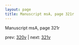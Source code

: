 ```yaml
---
layout: page
title: Manuscript msA, page 321r
---
```


Manuscript msA, page 321r

prev:  [320v](../320v) | next:  [321v](../321v)